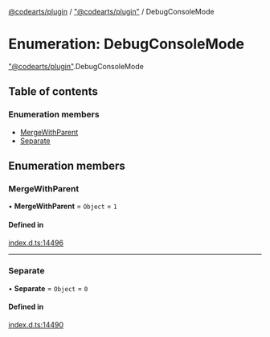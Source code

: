 [@codearts/plugin](../README.md) / ["@codearts/plugin"](../modules/_codearts_plugin_.md) / DebugConsoleMode

# Enumeration: DebugConsoleMode

["@codearts/plugin"](../modules/_codearts_plugin_.md).DebugConsoleMode

## Table of contents

### Enumeration members

- [MergeWithParent](codearts_plugin_.DebugConsoleMode.md#mergewithparent)
- [Separate](codearts_plugin_.DebugConsoleMode.md#separate)

## Enumeration members

### MergeWithParent

• **MergeWithParent** = `Object` = `1`

#### Defined in

[index.d.ts:14496](https://github.com/huaweicloud/cloudide-plugin-api/blob/3b0eee8/index.d.ts#L14496)

___

### Separate

• **Separate** = `Object` = `0`

#### Defined in

[index.d.ts:14490](https://github.com/huaweicloud/cloudide-plugin-api/blob/3b0eee8/index.d.ts#L14490)
